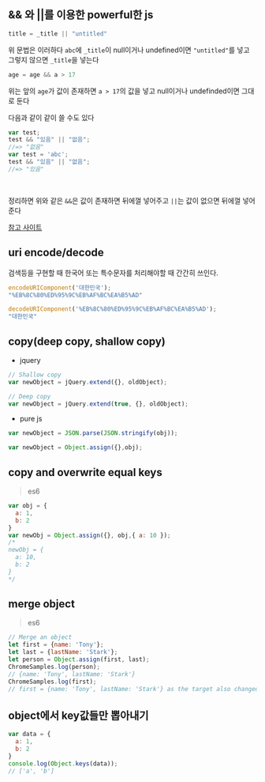 ## && 와 ||를 이용한 powerful한 js

```js
title = _title || "untitled"
```
위 문법은 이러하다 `abc`에 `_title`이 null이거나 undefined이면 `"untitled"`를 넣고
그렇지 않으면 `_title`을 넣는다
<br/>

```js
age = age && a > 17
```
위는 앞의 `age`가 값이 존재하면 `a > 17`의 값을 넣고 null이거나 undefinded이면 그대로 둔다
<br/>

다음과 같이 같이 쓸 수도 있다
```js
var test;
test && "있음" || "없음";
//=> "없음"
var test = 'abc';
test && "있음" || "없음";
//=> "있음"
```
<br/>

정리하면 위와 같은 `&&`은 값이 존재하면 뒤에껄 넣어주고 `||`는 값이 없으면 뒤에껄 넣어준다

[참고 사이트](http://4urdev.tistory.com/13)

## uri encode/decode
검색등을 구현할 때 한국어 또는 특수문자를 처리해야할 때 간간히 쓰인다.
```js
encodeURIComponent('대한민국');
"%EB%8C%80%ED%95%9C%EB%AF%BC%EA%B5%AD"

decodeURIComponent('%EB%8C%80%ED%95%9C%EB%AF%BC%EA%B5%AD');
"대한민국"
```

## copy(deep copy, shallow copy)
- jquery
```js
// Shallow copy
var newObject = jQuery.extend({}, oldObject);

// Deep copy
var newObject = jQuery.extend(true, {}, oldObject);
```
- pure js
```js
var newObject = JSON.parse(JSON.stringify(obj));

var newObject = Object.assign({},obj);
```

## copy and overwrite equal keys
> es6
```js
var obj = {
  a: 1,
  b: 2
}
var newObj = Object.assign({}, obj,{ a: 10 });
/*
newObj = {
  a: 10,
  b: 2
}
*/
```

## merge object
> es6
```js
// Merge an object
let first = {name: 'Tony'};
let last = {lastName: 'Stark'};
let person = Object.assign(first, last);
ChromeSamples.log(person);
// {name: 'Tony', lastName: 'Stark'}
ChromeSamples.log(first);
// first = {name: 'Tony', lastName: 'Stark'} as the target also changed
```

## object에서 key값들만 뽑아내기
```js
var data = {
  a: 1,
  b: 2
}
console.log(Object.keys(data));
// ['a', 'b']
```
